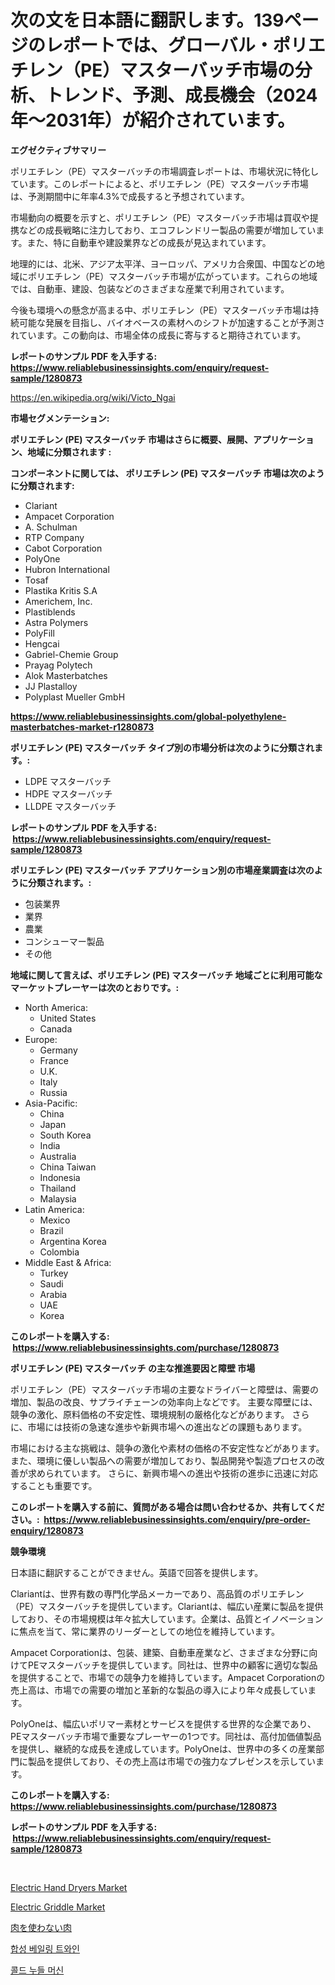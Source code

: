 <p><h1>次の文を日本語に翻訳します。139ページのレポートでは、グローバル・ポリエチレン（PE）マスターバッチ市場の分析、トレンド、予測、成長機会（2024年〜2031年）が紹介されています。</h1></p><p><strong>エグゼクティブサマリー</strong></p>
<p><p>ポリエチレン（PE）マスターバッチの市場調査レポートは、市場状況に特化しています。このレポートによると、ポリエチレン（PE）マスターバッチ市場は、予測期間中に年率4.3%で成長すると予想されています。</p><p>市場動向の概要を示すと、ポリエチレン（PE）マスターバッチ市場は買収や提携などの成長戦略に注力しており、エコフレンドリー製品の需要が増加しています。また、特に自動車や建設業界などの成長が見込まれています。</p><p>地理的には、北米、アジア太平洋、ヨーロッパ、アメリカ合衆国、中国などの地域にポリエチレン（PE）マスターバッチ市場が広がっています。これらの地域では、自動車、建設、包装などのさまざまな産業で利用されています。</p><p>今後も環境への懸念が高まる中、ポリエチレン（PE）マスターバッチ市場は持続可能な発展を目指し、バイオベースの素材へのシフトが加速することが予測されています。この動向は、市場全体の成長に寄与すると期待されています。</p></p>
<p><strong>レポートのサンプル PDF を入手する: <a href="https://www.reliablebusinessinsights.com/enquiry/request-sample/1280873">https://www.reliablebusinessinsights.com/enquiry/request-sample/1280873</a></strong></p>
<p><a href="https://en.wikipedia.org/wiki/Victo_Ngai">https://en.wikipedia.org/wiki/Victo_Ngai</a></p>
<p><strong>市場セグメンテーション:</strong></p>
<p><strong> ポリエチレン (PE) マスターバッチ 市場はさらに概要、展開、アプリケーション、地域に分類されます :</strong></p>
<p><strong>コンポーネントに関しては、 ポリエチレン (PE) マスターバッチ 市場は次のように分類されます: &nbsp;</strong></p>
<p><ul><li>Clariant</li><li>Ampacet Corporation</li><li>A. Schulman</li><li>RTP Company</li><li>Cabot Corporation</li><li>PolyOne</li><li>Hubron International</li><li>Tosaf</li><li>Plastika Kritis S.A</li><li>Americhem, Inc.</li><li>Plastiblends</li><li>Astra Polymers</li><li>PolyFill</li><li>Hengcai</li><li>Gabriel-Chemie Group</li><li>Prayag Polytech</li><li>Alok Masterbatches</li><li>JJ Plastalloy</li><li>Polyplast Mueller GmbH</li></ul></p>
<p><strong><a href="https://www.reliablebusinessinsights.com/global-polyethylene-masterbatches-market-r1280873">https://www.reliablebusinessinsights.com/global-polyethylene-masterbatches-market-r1280873</a></strong></p>
<p><strong> ポリエチレン (PE) マスターバッチ タイプ別の市場分析は次のように分類されます。:</strong></p>
<p><ul><li>LDPE マスターバッチ</li><li>HDPE マスターバッチ</li><li>LLDPE マスターバッチ</li></ul></p>
<p><strong>レポートのサンプル PDF を入手する: &nbsp;<a href="https://www.reliablebusinessinsights.com/enquiry/request-sample/1280873">https://www.reliablebusinessinsights.com/enquiry/request-sample/1280873</a></strong></p>
<p><strong> ポリエチレン (PE) マスターバッチ アプリケーション別の市場産業調査は次のように分類されます。:</strong></p>
<p><ul><li>包装業界</li><li>業界</li><li>農業</li><li>コンシューマー製品</li><li>その他</li></ul></p>
<p><strong>地域に関して言えば、ポリエチレン (PE) マスターバッチ 地域ごとに利用可能なマーケットプレーヤーは次のとおりです。:</strong></p>
<p><ul>
    <li>
        North America:
        <ul>
            <li>United States</li>
            <li>Canada</li>
        </ul>
    </li>
    <li>
        Europe:
        <ul>
            <li>Germany</li>
            <li>France</li>
            <li>U.K.</li>
            <li>Italy</li>
            <li>Russia</li>
        </ul>
    </li>
    <li>
        Asia-Pacific:
        <ul>
            <li>China</li>
            <li>Japan</li>
            <li>South Korea</li>
            <li>India</li>
            <li>Australia</li>
            <li>China Taiwan</li>
            <li>Indonesia</li>
            <li>Thailand</li>
            <li>Malaysia</li>
        </ul>
    </li>
    <li>
        Latin America:
        <ul>
            <li>Mexico</li>
            <li>Brazil</li>
            <li>Argentina Korea</li>
            <li>Colombia</li>
        </ul>
    </li>
    <li>
        Middle East & Africa:
        <ul>
            <li>Turkey</li>
            <li>Saudi</li>
            <li>Arabia</li>
            <li>UAE</li>
            <li>Korea</li>
        </ul>
    </li>
    </ul></p>
<p><strong>このレポートを購入する: &nbsp;<a href="https://www.reliablebusinessinsights.com/purchase/1280873">https://www.reliablebusinessinsights.com/purchase/1280873</a></strong></p>
<p><strong>ポリエチレン (PE) マスターバッチ の主な推進要因と障壁 市場</strong></p>
<p><p>ポリエチレン（PE）マスターバッチ市場の主要なドライバーと障壁は、需要の増加、製品の改良、サプライチェーンの効率向上などです。 主要な障壁には、競争の激化、原料価格の不安定性、環境規制の厳格化などがあります。 さらに、市場には技術の急速な進歩や新興市場への進出などの課題もあります。</p><p>市場における主な挑戦は、競争の激化や素材の価格の不安定性などがあります。 また、環境に優しい製品への需要が増加しており、製品開発や製造プロセスの改善が求められています。 さらに、新興市場への進出や技術の進歩に迅速に対応することも重要です。</p></p>
<p><strong>このレポートを購入する前に、質問がある場合は問い合わせるか、共有してください。:&nbsp; <a href="https://www.reliablebusinessinsights.com/enquiry/pre-order-enquiry/1280873">https://www.reliablebusinessinsights.com/enquiry/pre-order-enquiry/1280873</a></strong></p>
<p><strong>競争環境</strong></p>
<p><p>日本語に翻訳することができません。英語で回答を提供します。</p><p>Clariantは、世界有数の専門化学品メーカーであり、高品質のポリエチレン（PE）マスターバッチを提供しています。Clariantは、幅広い産業に製品を提供しており、その市場規模は年々拡大しています。企業は、品質とイノベーションに焦点を当て、常に業界のリーダーとしての地位を維持しています。</p><p>Ampacet Corporationは、包装、建築、自動車産業など、さまざまな分野に向けてPEマスターバッチを提供しています。同社は、世界中の顧客に適切な製品を提供することで、市場での競争力を維持しています。Ampacet Corporationの売上高は、市場での需要の増加と革新的な製品の導入により年々成長しています。</p><p>PolyOneは、幅広いポリマー素材とサービスを提供する世界的な企業であり、PEマスターバッチ市場で重要なプレーヤーの1つです。同社は、高付加価値製品を提供し、継続的な成長を達成しています。PolyOneは、世界中の多くの産業部門に製品を提供しており、その売上高は市場での強力なプレゼンスを示しています。</p></p>
<p><strong>このレポートを購入する: &nbsp; <a href="https://www.reliablebusinessinsights.com/purchase/1280873">https://www.reliablebusinessinsights.com/purchase/1280873</a></strong></p>
<p><strong>レポートのサンプル PDF を入手する: &nbsp;<a href="https://www.reliablebusinessinsights.com/enquiry/request-sample/1280873">https://www.reliablebusinessinsights.com/enquiry/request-sample/1280873</a></strong><strong></strong></p>
<p>&nbsp;</p>
<p><p><a href="https://github.com/riwar777/Market-Research-Report-List-1/blob/main/electric-hand-dryers-market.md">Electric Hand Dryers Market</a></p><p><a href="https://github.com/jahid123ahm/Market-Research-Report-List-1/blob/main/electric-griddle-market.md">Electric Griddle Market</a></p><p><a href="https://github.com/RudyBoyer2017/Market-Research-Report-List-1/blob/main/4855008146148.md">肉を使わない肉</a></p><p><a href="https://github.com/joyliyu/Market-Research-Report-List-1/blob/main/9517691154801.md">합성 베일링 트와인</a></p><p><a href="https://medium.com/@jerrodhilll68/%EB%83%89%EB%A9%B4-%EA%B8%B0%EA%B3%84-%EC%8B%9C%EC%9E%A5-%EA%B7%9C%EB%AA%A8%EB%8A%94-%EC%97%B0%ED%8F%89%EA%B7%A0-%EC%84%B1%EC%9E%A5%EB%A5%A0%EC%9D%B4-%EB%A1%9C-%EC%A6%9D%EA%B0%80%ED%95%98%EA%B3%A0-%EC%9E%88%EC%9C%BC%EB%A9%B0-%EC%9D%B4-%EB%B3%B4%EA%B3%A0%EC%84%9C%EB%8A%94-%EC%9C%A0%ED%98%95-%EC%9D%91%EC%9A%A9-%EC%84%B1%EC%9E%A5-%EB%B0%8F-2024%EB%85%84%EB%B6%80%ED%84%B0-2031%EB%85%84%EA%B9%8C%EC%A7%80%EC%9D%98-%EC%98%88%EC%B8%A1-%EB%B6%84%EC%84%9D%EC%9D%84-%EB%8B%A4%EB%A3%A8%EA%B3%A0-%EC%9E%88%EC%8A%B5%EB%8B%88%EB%8B%A4-5c4c3dcd0090">콜드 누들 머신</a></p></p>